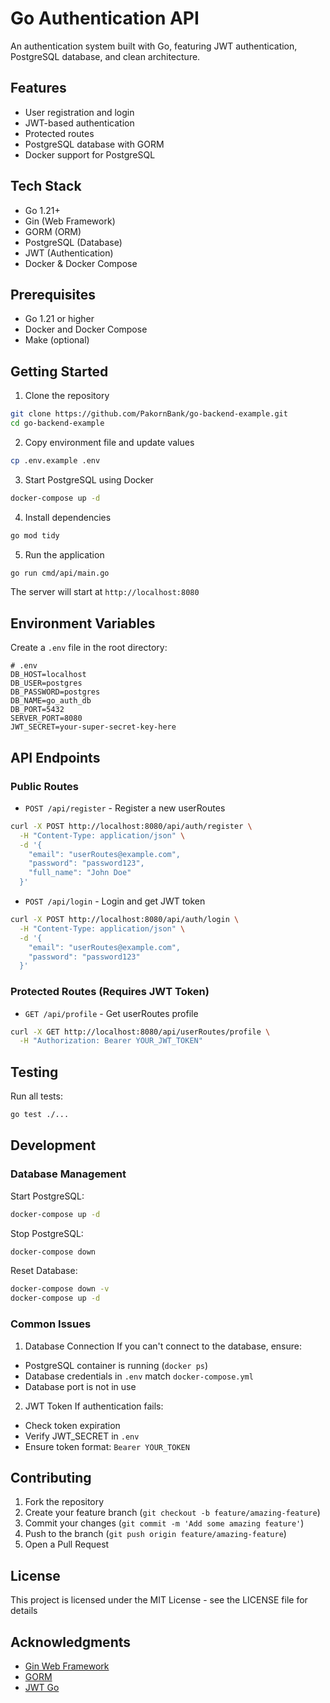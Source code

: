 # Go Authentication API

An authentication system built with Go, featuring JWT authentication, PostgreSQL database, and clean architecture.

## Features
- User registration and login
- JWT-based authentication
- Protected routes
- PostgreSQL database with GORM
- Docker support for PostgreSQL

## Tech Stack
- Go 1.21+
- Gin (Web Framework)
- GORM (ORM)
- PostgreSQL (Database)
- JWT (Authentication)
- Docker & Docker Compose

## Prerequisites
- Go 1.21 or higher
- Docker and Docker Compose
- Make (optional)

## Getting Started

1. Clone the repository
```bash
git clone https://github.com/PakornBank/go-backend-example.git
cd go-backend-example
```

2. Copy environment file and update values
```bash
cp .env.example .env
```

3. Start PostgreSQL using Docker
```bash
docker-compose up -d
```

4. Install dependencies
```bash
go mod tidy
```

5. Run the application
```bash
go run cmd/api/main.go
```

The server will start at `http://localhost:8080`

## Environment Variables
Create a `.env` file in the root directory:

```env
# .env
DB_HOST=localhost
DB_USER=postgres
DB_PASSWORD=postgres
DB_NAME=go_auth_db
DB_PORT=5432
SERVER_PORT=8080
JWT_SECRET=your-super-secret-key-here
```

## API Endpoints

### Public Routes

- `POST /api/register` - Register a new userRoutes
```bash
curl -X POST http://localhost:8080/api/auth/register \
  -H "Content-Type: application/json" \
  -d '{
    "email": "userRoutes@example.com",
    "password": "password123",
    "full_name": "John Doe"
  }'
```

- `POST /api/login` - Login and get JWT token
```bash
curl -X POST http://localhost:8080/api/auth/login \
  -H "Content-Type: application/json" \
  -d '{
    "email": "userRoutes@example.com",
    "password": "password123"
  }'
```

### Protected Routes (Requires JWT Token)

- `GET /api/profile` - Get userRoutes profile
```bash
curl -X GET http://localhost:8080/api/userRoutes/profile \
  -H "Authorization: Bearer YOUR_JWT_TOKEN"
```

## Testing
Run all tests:
```bash
go test ./...
```

## Development

### Database Management
Start PostgreSQL:
```bash
docker-compose up -d
```

Stop PostgreSQL:
```bash
docker-compose down
```

Reset Database:
```bash
docker-compose down -v
docker-compose up -d
```

### Common Issues

1. Database Connection
If you can't connect to the database, ensure:
- PostgreSQL container is running (`docker ps`)
- Database credentials in `.env` match `docker-compose.yml`
- Database port is not in use

2. JWT Token
If authentication fails:
- Check token expiration
- Verify JWT_SECRET in `.env`
- Ensure token format: `Bearer YOUR_TOKEN`

## Contributing
1. Fork the repository
2. Create your feature branch (`git checkout -b feature/amazing-feature`)
3. Commit your changes (`git commit -m 'Add some amazing feature'`)
4. Push to the branch (`git push origin feature/amazing-feature`)
5. Open a Pull Request

## License
This project is licensed under the MIT License - see the LICENSE file for details

## Acknowledgments
- [Gin Web Framework](https://github.com/gin-gonic/gin)
- [GORM](https://gorm.io)
- [JWT Go](https://github.com/golang-jwt/jwt)

